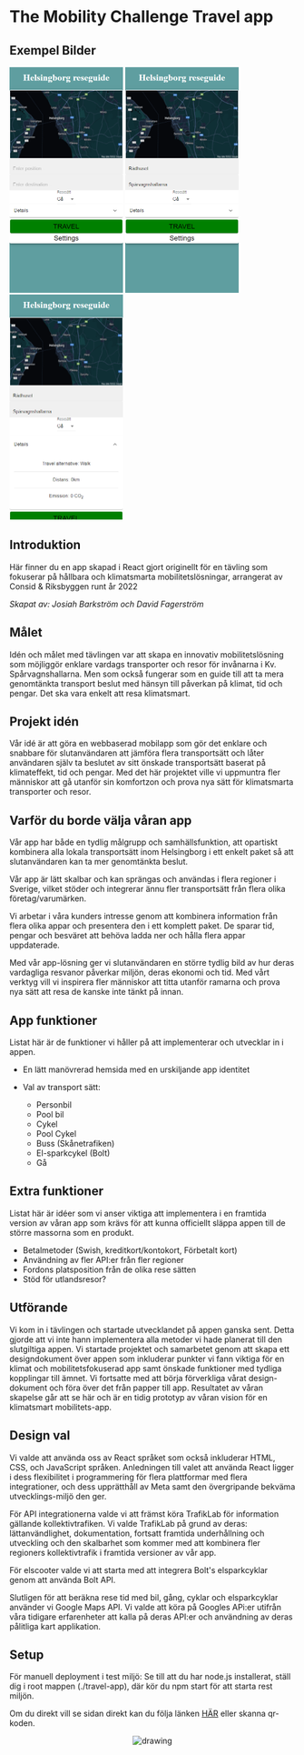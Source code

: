 # **The Mobility Challenge Travel app**

## Exempel Bilder
<img src="public\App.png" alt="drawing" width="200"/>
<img src="public\AppWithPosition.png" alt="drawing" width="200"/>
<img src="public\AppOpenDetails.png" alt="drawing" width="200"/>


## Introduktion
Här finner du en app skapad i React gjort originellt för en tävling som fokuserar på hållbara och klimatsmarta mobilitetslösningar, arrangerat av Consid & Riksbyggen runt år 2022

*Skapat av: Josiah Barkström och David Fagerström*

## Målet
Idén och målet med tävlingen var att skapa en innovativ mobilitetslösning som möjliggör enklare vardags transporter och resor för invånarna i Kv. Spårvagnshallarna. Men som också fungerar som en guide till att ta mera genomtänkta transport beslut med hänsyn till påverkan på klimat, tid och pengar. Det ska vara enkelt att resa klimatsmart.

## Projekt idén
Vår idé är att göra en webbaserad mobilapp som gör det enklare och snabbare för slutanvändaren att jämföra flera transportsätt och låter användaren själv ta beslutet av sitt önskade transportsätt baserat på klimateffekt, tid och pengar. Med det här projektet ville vi uppmuntra fler människor att gå utanför sin komfortzon och prova nya sätt för klimatsmarta transporter och resor.

## Varför du borde välja våran app
Vår app har både en tydlig målgrupp och samhällsfunktion, att opartiskt kombinera alla lokala transportsätt inom Helsingborg i ett enkelt paket så att slutanvändaren kan ta mer genomtänkta beslut.

Vår app är lätt skalbar och kan sprängas och användas i flera regioner i Sverige, vilket stöder och integrerar ännu fler transportsätt från flera olika företag/varumärken.

Vi arbetar i våra kunders intresse genom att kombinera information från flera olika appar och presentera den i ett komplett paket. De sparar tid, pengar och besväret att behöva ladda ner och hålla flera appar uppdaterade.

Med vår app-lösning ger vi slutanvändaren en större tydlig bild av hur deras vardagliga resvanor påverkar miljön, deras ekonomi och tid. Med vårt verktyg vill vi inspirera fler människor att titta utanför ramarna och prova nya sätt att resa de kanske inte tänkt på innan.


## App funktioner
Listat här är de funktioner vi håller på att implementerar och utvecklar in i appen.

- En lätt manövrerad hemsida med en urskiljande app identitet

- Val av transport sätt:

    - Personbil
    - Pool bil
    - Cykel
    - Pool Cykel
    - Buss (Skånetrafiken)
    - El-sparkcykel (Bolt)
    - Gå
    
## Extra funktioner
Listat här är idéer som vi anser viktiga att implementera i en framtida version av våran app som krävs för att kunna officiellt släppa appen till de större massorna som en produkt.

- Betalmetoder (Swish, kreditkort/kontokort, Förbetalt kort)
- Användning av fler API:er från fler regioner
- Fordons platsposition från de olika rese sätten
- Stöd för utlandsresor?

## Utförande
Vi kom in i tävlingen och startade utvecklandet på appen ganska sent. Detta gjorde att vi inte hann implementera alla metoder vi hade planerat till den slutgiltiga appen. Vi startade projektet och samarbetet genom att skapa ett designdokument över appen som inkluderar punkter vi fann viktiga för en klimat och mobilitetsfokuserad app samt önskade funktioner med tydliga kopplingar till ämnet. Vi fortsatte med att börja förverkliga vårat design-dokument och föra över det från papper till app. Resultatet av våran skapelse går att se här och är en tidig prototyp av våran vision för en klimatsmart mobilitets-app.

## Design val
Vi valde att använda oss av React språket som också inkluderar HTML, CSS, och JavaScript språken. Anledningen till valet att använda React ligger i dess flexibilitet i programmering för flera plattformar med flera integrationer, och dess upprätthåll av Meta samt den övergripande bekväma utvecklings-miljö den ger.

För API integrationerna valde vi att främst köra TrafikLab för information gällande kollektivtrafiken. Vi valde TrafikLab på grund av deras: lättanvändlighet, dokumentation, fortsatt framtida underhållning och utveckling och den skalbarhet som kommer med att kombinera fler regioners kollektivtrafik i framtida versioner av vår app.

För elscooter valde vi att starta med att integrera Bolt's elsparkcyklar genom att använda Bolt API.

Slutligen för att beräkna rese tid med bil, gång, cyklar och elsparkcyklar använder vi Google Maps API. Vi valde att köra på Googles APi:er utifrån våra tidigare erfarenheter att kalla på deras API:er och användning av deras pålitliga kart applikation.

## Setup
För manuell deployment i test miljö: Se till att du har node.js installerat, ställ dig i root mappen (./travel-app), där kör du npm start för att starta rest miljön.

Om du direkt vill se sidan direkt kan du följa länken <a  href=https://rese.xn--ml-yia.net/ >HÄR</a> eller skanna qr-koden.


<p align="center">
   <img src="public\qrcode_rese.mål.net.png" alt="drawing" width="200"/>
</p>
